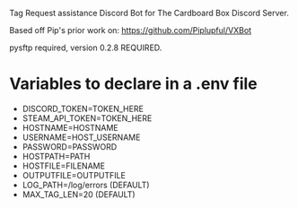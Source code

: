 Tag Request assistance Discord Bot for The Cardboard Box Discord Server.

Based off Pip's prior work on:
https://github.com/Piplupful/VXBot

pysftp required, version 0.2.8 REQUIRED.

Variables to declare in a .env file
===================================
- DISCORD_TOKEN=TOKEN_HERE
- STEAM_API_TOKEN=TOKEN_HERE
- HOSTNAME=HOSTNAME
- USERNAME=HOST_USERNAME
- PASSWORD=PASSWORD
- HOSTPATH=PATH
- HOSTFILE=FILENAME
- OUTPUTFILE=OUTPUTFILE
- LOG_PATH=/log/errors (DEFAULT)
- MAX_TAG_LEN=20 (DEFAULT)
